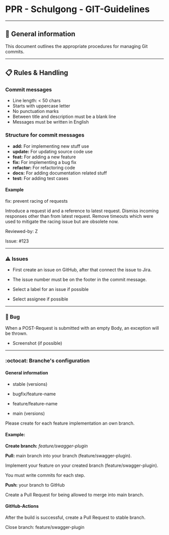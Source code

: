 # PPR - Schulgong - GIT-Guidelines 

<hr>

## :pushpin: General information

This document outlines the appropriate procedures for managing Git commits.

<hr>

## :clipboard: Rules & Handling

### Commit messages

- Line length: < 50 chars
- Starts with uppercase letter
- No punctuation marks
- Between title and description must be a blank line
- Messages must be written in English

### Structure for commit messages

- **add:** For implementing new stuff use
- **update:** For updating source code use
- **feat:** For adding a new feature
- **fix:** For implementing a bug fix
- **refactor:** For refactoring code
- **docs:** For adding documentation related stuff
- **test:** For adding test cases

#### Example

fix: prevent racing of requests

Introduce a request id and a reference to latest request. Dismiss incoming responses other than from latest request.
Remove timeouts which were used to mitigate the racing issue but are obsolete now.

Reviewed-by: Z

Issue: #123
<hr>

### :warning: Issues

- First create an issue on GitHub, after that connect the issue to Jira.

- The issue number must be on the footer in the commit message.

- Select a label for an issue if possible

- Select assignee if possible

<hr>

### :bug: Bug

When a POST-Request is submitted with an empty Body, an exception will be thrown.

- Screenshot (if possible)

<hr>

### :octocat: Branche's configuration

#### General information

- stable (versions)

- bugfix/feature-name

- feature/feature-name

- main (versions)

Please create for each feature implementation an own branch.

#### Example:

**Create branch:** *feature/swagger-plugin*

**Pull:** main branch into your branch (feature/swagger-plugin).

Implement your feature on your created branch (feature/swagger-plugin).

You must write commits for each step.

**Push:** your branch to GitHub

Create a Pull Request for being allowed to merge into main branch.

#### GitHub-Actions

After the build is successful, create a Pull Request to stable branch.

Close branch: feature/swagger-plugin
